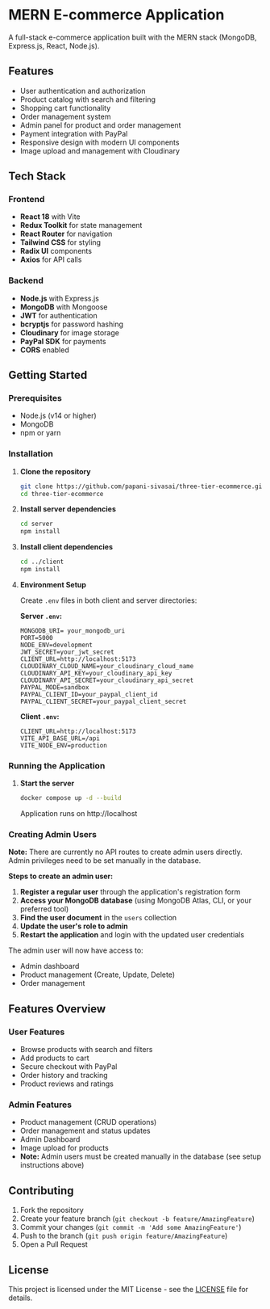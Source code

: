 # MERN E-commerce Application

A full-stack e-commerce application built with the MERN stack (MongoDB, Express.js, React, Node.js).

## Features

- User authentication and authorization
- Product catalog with search and filtering
- Shopping cart functionality
- Order management system
- Admin panel for product and order management
- Payment integration with PayPal
- Responsive design with modern UI components
- Image upload and management with Cloudinary

## Tech Stack

### Frontend
- **React 18** with Vite
- **Redux Toolkit** for state management
- **React Router** for navigation
- **Tailwind CSS** for styling
- **Radix UI** components
- **Axios** for API calls

### Backend
- **Node.js** with Express.js
- **MongoDB** with Mongoose
- **JWT** for authentication
- **bcryptjs** for password hashing
- **Cloudinary** for image storage
- **PayPal SDK** for payments
- **CORS** enabled


## Getting Started

### Prerequisites
- Node.js (v14 or higher)
- MongoDB
- npm or yarn

### Installation

1. **Clone the repository**
   ```bash
   git clone https://github.com/papani-sivasai/three-tier-ecommerce.git
   cd three-tier-ecommerce
   ```

2. **Install server dependencies**
   ```bash
   cd server
   npm install
   ```

3. **Install client dependencies**
   ```bash
   cd ../client
   npm install
   ```

4. **Environment Setup**
   
   Create `.env` files in both client and server directories:
   
   **Server `.env`:**
   ```
   MONGODB_URI= your_mongodb_uri
   PORT=5000
   NODE_ENV=development
   JWT_SECRET=your_jwt_secret
   CLIENT_URL=http://localhost:5173
   CLOUDINARY_CLOUD_NAME=your_cloudinary_cloud_name
   CLOUDINARY_API_KEY=your_cloudinary_api_key
   CLOUDINARY_API_SECRET=your_cloudinary_api_secret
   PAYPAL_MODE=sandbox
   PAYPAL_CLIENT_ID=your_paypal_client_id
   PAYPAL_CLIENT_SECRET=your_paypal_client_secret
   ```
   
   **Client `.env`:**
   ```
   CLIENT_URL=http://localhost:5173
   VITE_API_BASE_URL=/api
   VITE_NODE_ENV=production
   ```

### Running the Application

1. **Start the server**
   ```bash
   docker compose up -d --build
   ```
   Application runs on http://localhost

### Creating Admin Users

**Note:** There are currently no API routes to create admin users directly. Admin privileges need to be set manually in the database.

**Steps to create an admin user:**

1. **Register a regular user** through the application's registration form
2. **Access your MongoDB database** (using MongoDB Atlas, CLI, or your preferred tool)
3. **Find the user document** in the `users` collection
4. **Update the user's role to admin**
5. **Restart the application** and login with the updated user credentials

The admin user will now have access to:
- Admin dashboard
- Product management (Create, Update, Delete)
- Order management

## Features Overview

### User Features
- Browse products with search and filters
- Add products to cart
- Secure checkout with PayPal
- Order history and tracking
- Product reviews and ratings

### Admin Features
- Product management (CRUD operations)
- Order management and status updates
- Admin Dashboard
- Image upload for products
- **Note:** Admin users must be created manually in the database (see setup instructions above)

## Contributing

1. Fork the repository
2. Create your feature branch (`git checkout -b feature/AmazingFeature`)
3. Commit your changes (`git commit -m 'Add some AmazingFeature'`)
4. Push to the branch (`git push origin feature/AmazingFeature`)
5. Open a Pull Request

## License

This project is licensed under the MIT License - see the [LICENSE](LICENSE) file for details.

